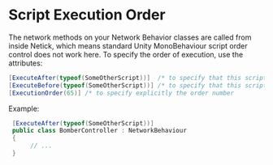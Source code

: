 # Script Execution Order

The network methods on your Network Behavior classes are called from inside Netick, which means standard Unity MonoBehaviour script order control does not work here. To specify the order of execution, use the attributes:

```csharp
[ExecuteAfter(typeof(SomeOtherScript))]  /* to specify that this script executes after SomeOtherScript) */
[ExecuteBefore(typeof(SomeOtherScript))] /* to specify that this script executes before SomeOtherScript */
[ExecutionOrder(65)] /* to specify explicitly the order number

```

Example:

```csharp
 [ExecuteAfter(typeof(SomeOtherScript))]
 public class BomberController : NetworkBehaviour 
 {
      // ... 
 }
```
